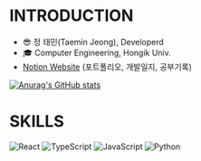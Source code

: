 # INTRODUCTION
- 😎 정 태민(Taemin Jeong), Developerd
- :mortar_board: Computer Engineering, Hongik Univ.
- [Notion Website](https://1fuu.notion.site/de711b42c5c64c7caf2c6c7af2c501e5) (포트폴리오, 개발일지, 공부기록)

[![Anurag's GitHub stats](https://github-readme-stats.vercel.app/api?username=1fuu)](https://github.com/1fuu/github-readme-stats)

# SKILLS
![React](https://img.shields.io/badge/React-61DAFB.svg?&style=for-the-badge&logo=React&logoColor=white)
![TypeScript](https://img.shields.io/badge/TypeScript-3178C6.svg?&style=for-the-badge&logo=TypeScript&logoColor=black)
![JavaScript](https://img.shields.io/badge/JavaScript-F7DF1E.svg?&style=for-the-badge&logo=JavaScript&logoColor=black)
![Python](https://img.shields.io/badge/Python-3776AB.svg?&style=for-the-badge&logo=Python&logoColor=white)
